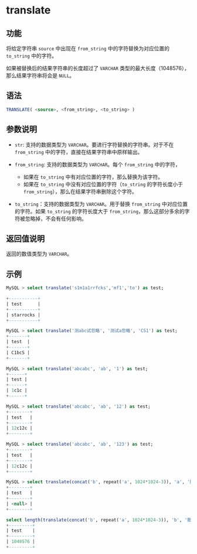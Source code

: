 # translate

## 功能

将给定字符串 `source` 中出现在 `from_string` 中的字符替换为对应位置的 `to_string` 中的字符。

如果被替换后的结果字符串的长度超过了 `VARCHAR` 类型的最大长度（1048576），那么结果字符串将会是 `NULL`。

## 语法

```SQL
TRANSLATE( <source>, <from_string>, <to_string> )
```

## 参数说明

- `str`: 支持的数据类型为 `VARCHAR`。要进行字符替换的字符串。对于不在 `from_string` 中的字符，直接在结果字符串中原样输出。

- `from_string`: 支持的数据类型为 `VARCHAR`。每个 `from_string` 中的字符，
  - 如果在 `to_string` 中有对应位置的字符，那么替换为该字符。
  - 如果在 `to_string` 中没有对应位置的字符（`to_string` 的字符长度小于 `from_string`），那么在结果字符串删除这个字符。

- `to_string`：支持的数据类型为 `VARCHAR`。用于替换 `from_string` 中对应位置的字符。如果 `to_string` 的字符长度大于 `from_string`，那么这部分多余的字符被忽略掉，不会有任何影响。

## 返回值说明

返回的数值类型为 `VARCHAR`。

## 示例

```SQL
MySQL > select translate('s1m1a1rrfcks','mf1','to') as test;

+-----------+
| test      |
+-----------+
| starrocks |
+-----------+

MySQL > select translate('测abc试忽略', '测试a忽略', 'CS1') as test;
+-------+
| test  |
+-------+
| C1bcS |
+-------+

MySQL > select translate('abcabc', 'ab', '1') as test;
+------+
| test |
+------+
| 1c1c |
+------+

MySQL > select translate('abcabc', 'ab', '12') as test;
+--------+
| test   |
+--------+
| 12c12c |
+--------+

MySQL > select translate('abcabc', 'ab', '123') as test;
+--------+
| test   |
+--------+
| 12c12c |
+--------+

MySQL > select translate(concat('b', repeat('a', 1024*1024-3)), 'a', '膨') as test;
+--------+
| test   |
+--------+
| <null> |
+--------+

select length(translate(concat('b', repeat('a', 1024*1024-3)), 'b', '膨')) as test
+---------+
| test    |
+---------+
| 1048576 |
+---------+

```
